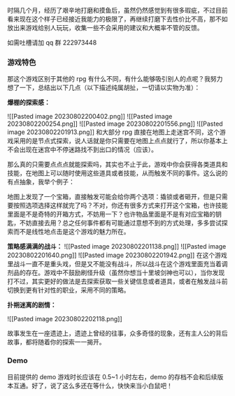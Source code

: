 
时隔几个月，经历了艰辛地打磨和摸鱼后，虽然仍然感觉到有很多瑕疵，不过目前看来现在这个样子已经接近我能力的极限了，再继续打磨下去性价比不高，那不如放出来游戏给别人玩玩，收集一些不会采用的建议和大概率不管的反馈。

如需吐槽请加 qq 群 222973448

### 游戏特色

那这个游戏区别于其他的 rpg 有什么不同，有什么能够吸引别人的点呢？我努力想了一下，总结出以下几点（以下描述纯属胡扯，一切请以实物为准）：

**爆棚的探索感：**

![[Pasted image 20230802200402.png]]
![[Pasted image 20230802200254.png]]
![[Pasted image 20230802201556.png]]
![[Pasted image 20230802201913.png]]
和大部分 rpg 直接在地图上走迷宫不同，这个游戏采用的是节点式探索，说人话就是你只需要在地图上点点就行了，所以你基本上不会出现在迷宫中不停迷路找不到出口的情况（应该）。

那么真的只需要点点点就能探索吗，其实也不止于此，游戏中你会获得各类道具和技能，在地图上可以随时使用这些道具或者技能，从而触发不同的事件。这么说的有点抽象，我举个例子：

地图上发现了一个宝箱，直接触发可能会给你两个选项：撬锁或者砸开，但是只需要按照选项选择这样就完了吗？不对，你还有很多方式来打开这个宝箱，也许技能里面是不是奇特的开箱方式，不妨用一下？也许物品里面是不是有对应宝箱的钥匙，不妨直接去用？总之任何事件都有可能通过意想不到的方式处理，多多尝试探索而不是线性地点击是这个游戏的魅力所在。

**策略感满满的战斗：**
![[Pasted image 20230802201138.png]]
![[Pasted image 20230802201640.png]]
![[Pasted image 20230802201942.png]]
在这个游戏里战斗一直不是重头戏，但是又不能没有战斗，所以战斗在这个游戏里面充当着调剂品的存在。游戏中不鼓励刷怪升级（虽然你想当十里坡剑神也可以），当你发现打不过，其实更好的做法是去探索获取一些关键信息或者道具，或者在触发战斗前切换到更有针对性的职业，采用不同的策略。

**扑朔迷离的剧情：**

![[Pasted image 20230802202118.png]]

故事发生在一座遗迹上，遗迹上曾经的往事，众多奇怪的现象，还有主人公的背后故事，都将随着你的探索一一揭开。


### Demo

目前提供的 demo 游戏时长应该在 0.5~1 小时左右，demo 的存档不会和后续版本互通。好了，说了这么多还在等什么，快快来当小白鼠吧！